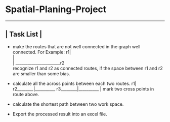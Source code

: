 Spatial-Planing-Project
=======================

-----------------------
|	Task List     |
-----------------------

* make the routes that are not well connected in the graph well connected.
	For Example:
          r1|</br>
       	    |</br>
	    | ______________________r2</br>
	recognize r1 and r2 as connected routes, if the space between r1 and r2 are smaller than
	some bias.  
* calculate all the across points between each two routes.
		      r1|
	      r2________|__________
	      r3________|__________
			|
	mark two cross points in route above.
* calculate the shortest path between two work space.

* Export the processed result into an excel file.
